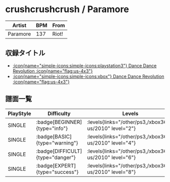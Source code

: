 # crushcrushcrush / Paramore

|Artist|BPM|From|
|------|---|----|
|Paramore|137|Riot!|

## 収録タイトル

- [:icon{name="simple-icons:simple-icons:playstation3"} Dance Dance Revolution :icon{name="flag:us-4x3"}](/other/ps3)
- [:icon{name="simple-icons:simple-icons:xbox"} Dance Dance Revolution :icon{name="flag:us-4x3"}](/xbox360-us/2010)

## 譜面一覧

|PlayStyle|Difficulty|Levels|Notes|Movie|
|---------|----------|------|-----|-----|
|SINGLE| :badge[BEGINNER]{type="info"}| :levels{links="/other/ps3,/xbox360-us/2010" level="2"}|92/6||
|SINGLE| :badge[BASIC]{type="warning"}| :levels{links="/other/ps3,/xbox360-us/2010" level="4"}|132/19||
|SINGLE| :badge[DIFFICULT]{type="danger"}| :levels{links="/other/ps3,/xbox360-us/2010" level="6"}|258/19||
|SINGLE| :badge[EXPERT]{type="success"}| :levels{links="/other/ps3,/xbox360-us/2010" level="8"}|334/23||
